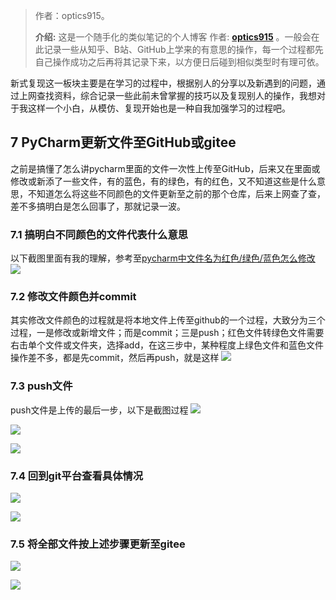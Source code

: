 > 作者：optics915。
>
> **介绍:** 这是一个随手化的类似笔记的个人博客 作者: **[optics915](https://optics915.gitee.io/docsify-blog)** 。一般会在此记录一些从知乎、B站、GitHub上学来的有意思的操作，每一个过程都先自己操作成功之后再将其记录下来，以方便日后碰到相似类型时有理可依。

新式复现这一板块主要是在学习的过程中，根据别人的分享以及新遇到的问题，通过上网查找资料，综合记录一些此前未曾掌握的技巧以及复现别人的操作，我想对于我这样一个小白，从模仿、复现开始也是一种自我加强学习的过程吧。

## 7 PyCharm更新文件至GitHub或gitee
之前是搞懂了怎么讲pycharm里面的文件一次性上传至GitHub，后来又在里面或修改或新添了一些文件，有的蓝色，有的绿色，有的红色，又不知道这些是什么意思，不知道怎么将这些不同颜色的文件更新至之前的那个仓库，后来上网查了查，差不多搞明白是怎么回事了，那就记录一波。

### 7.1 搞明白不同颜色的文件代表什么意思
以下截图里面有我的理解，参考至[pycharm中文件名为红色/绿色/蓝色怎么修改](https://www.cnblogs.com/abella/p/12454794.html)
![](https://s1.ax1x.com/2020/09/30/0uft54.png)

### 7.2 修改文件颜色并commit
其实修改文件颜色的过程就是将本地文件上传至github的一个过程，大致分为三个过程，一是修改或新增文件；而是commit；三是push；红色文件转绿色文件需要右击单个文件或文件夹，选择add，在这三步中，某种程度上绿色文件和蓝色文件操作差不多，都是先commit，然后再push，就是这样
![](https://s1.ax1x.com/2020/09/30/0ufYaF.png)

### 7.3 push文件
push文件是上传的最后一步，以下是截图过程
![](https://s1.ax1x.com/2020/09/30/0ufJVU.png)

![](https://s1.ax1x.com/2020/09/30/0uf8bT.png)

![](https://s1.ax1x.com/2020/09/30/0ufaG9.png)

### 7.4 回到git平台查看具体情况
![](https://s1.ax1x.com/2020/09/30/0ufUPJ.png)

![](https://s1.ax1x.com/2020/09/30/0ufd2R.png)

### 7.5 将全部文件按上述步骤更新至gitee
![](https://s1.ax1x.com/2020/09/30/0ufwx1.png)

![](https://s1.ax1x.com/2020/09/30/0ufBKx.png)